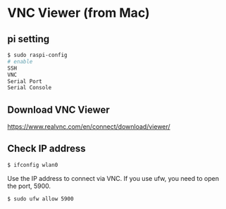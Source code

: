# VNC Viewer (from Mac)


## pi setting

```zsh
$ sudo raspi-config
# enable
SSH
VNC
Serial Port
Serial Console
```

## Download VNC Viewer
https://www.realvnc.com/en/connect/download/viewer/    

## Check IP address
```zsh
$ ifconfig wlan0
```

Use the IP address to connect via VNC. If you use ufw, you need to open the port, 5900.  
```zsh
$ sudo ufw allow 5900
```
